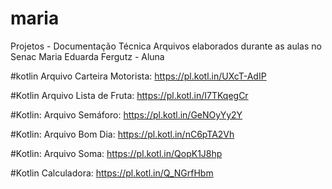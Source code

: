 # maria
Projetos - Documentação Técnica
Arquivos elaborados durante as aulas no Senac
Maria Eduarda Fergutz - Aluna

#kotlin
Arquivo Carteira Motorista: https://pl.kotl.in/UXcT-AdIP

#Kotlin
Arquivo Lista de Fruta: https://pl.kotl.in/I7TKqegCr

#Kotlin:
Arquivo Semáforo: https://pl.kotl.in/GeNOyYy2Y

#Kotlin:
Arquivo Bom Dia: https://pl.kotl.in/nC6pTA2Vh

#Kotlin:
Arquivo Soma: https://pl.kotl.in/QopK1J8hp

#Kotlin Calculadora: https://pl.kotl.in/Q_NGrfHbm
